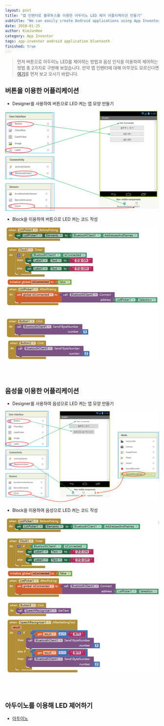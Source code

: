```yaml
---
layout: post
title: "앱 인벤터로 블루투스를 이용한 아두이노 LED 제어 어플리케이션 만들기"
subtitle: "We can easily create Android applications using App Inventor."
date: 2018-01-25
author: KimJunHee
category: App Inventor
tags: app-inventor android application bluetooth
finished: true
---
```


> 먼저 버튼으로 아두이노 LED를 제어하는 방법과 음성 인식을 이용하여 제어하는 방법 총 2가지로 구현해 보았습니다. 만약 앱 인벤터에 대해 아무것도 모르신다면 [여기](https://wnsgml972.github.io/wnsgml972.github.io/app%20inventor/app-inventor_start.html "app-inventor")를 먼저 보고 오시기 바랍니다.

## 버튼을 이용한 어플리케이션

* Designer를 사용하여 버튼으로 LED 켜는 앱 모양 만들기

![Git](/img/appInventor_bluetooth1.png "Designer")

* Block을 이용하여 버튼으로 LED 켜는 코드 작성

![Git](/img/appInventor_bluetooth2.png "Block")


<br/><br/>
## 음성을 이용한 어플리케이션

* Designer를 사용하여 음성으로 LED 켜는 앱 모양 만들기

![Git](/img/appInventor_bluetooth3.png "Designer")

* Block을 이용하여 음성으로 LED 켜는 코드 작성

![Git](/img/appInventor_bluetooth4.png "Block")

<br/><br/>
## 아두이노를 이용해 LED 제어하기
* [아두이노](https://wnsgml972.github.io/wnsgml972.github.io/app%20inventor/app-inventor_start.html "app-inventor")
